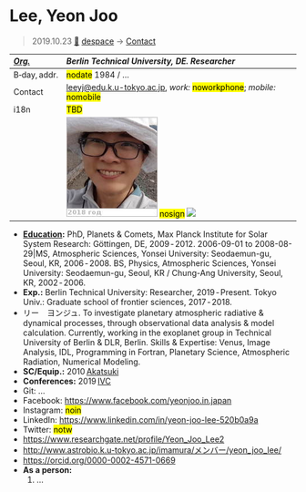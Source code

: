 # Lee, Yeon Joo
> 2019.10.23 [🚀](../index/index.md) [despace](index.md) → [Contact](contact.md)

|*[Org.](contact.md)*|*Berlin Technical University, DE. Researcher*|
|:--|:--|
|B‑day, addr.|<mark>nodate</mark> 1984  / …|
|Contact|<leeyj@edu.k.u-tokyo.ac.jp>, *work:* <mark>noworkphone</mark>; *mobile:* <mark>nomobile</mark>|
|i18n|<mark>TBD</mark>|
||[![](f/contact/l/lee1_photo_thumb.jpg)](f/contact/l/lee1_photo.jpg) <mark>nosign</mark> [![](f/contact//1_sign_thumb.jpg)](f/contact//1_sign.png)|

   - **[Education](edu.md):** PhD, Planets & Comets, Max Planck Institute for Solar System Research: Göttingen, DE, 2009 ‑ 2012. 2006-09-01 to 2008-08-29|MS, Atmospheric Sciences, Yonsei University: Seodaemun-gu, Seoul, KR, 2006 ‑ 2008. BS, Physics, Atmospheric Sciences, Yonsei University: Seodaemun-gu, Seoul, KR / Chung-Ang University, Seoul, KR, 2002 ‑ 2006.
   - **Exp.:** Berlin Technical University: Researcher, 2019 ‑ Present. Tokyo Univ.: Graduate school of frontier sciences, 2017 ‑ 2018.
   - リー　ヨンジュ. To investigate planetary atmospheric radiative & dynamical processes, through observational data analysis & model calculation. Currently, working in the exoplanet group in Technical University of Berlin & DLR, Berlin. Skills & Expertise: Venus, Image Analysis, IDL, Programming in Fortran, Planetary Science, Atmospheric Radiation, Numerical Modeling.
   - **SC/Equip.:** 2010 [Akatsuki](akatsuki.md)
   - **Conferences:** 2019 [IVC](ivc_2019.md)
   - Git: …
   - Facebook: <https://www.facebook.com/yeonjoo.in.japan>
   - Instagram: <mark>noin</mark>
   - LinkedIn: <https://www.linkedin.com/in/yeon-joo-lee-520b0a9a>
   - Twitter: <mark>notw</mark>
   - <https://www.researchgate.net/profile/Yeon_Joo_Lee2>
   - <http://www.astrobio.k.u-tokyo.ac.jp/imamura/メンバー/yeon_joo_lee/>
   - <https://orcid.org/0000-0002-4571-0669>
   - **As a person:**
      1. …
